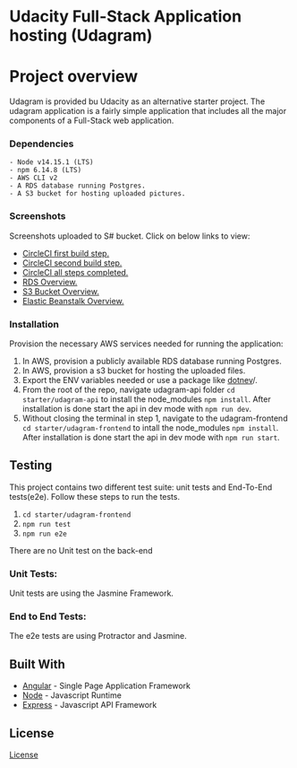 # Udacity Full-Stack Application hosting (Udagram)


# Project overview

Udagram is provided bu Udacity as an alternative starter project. The udagram application is a fairly simple application that includes all the major components of a Full-Stack web application.

### Dependencies

```
- Node v14.15.1 (LTS)
- npm 6.14.8 (LTS)
- AWS CLI v2
- A RDS database running Postgres.
- A S3 bucket for hosting uploaded pictures.
```

### Screenshots

Screenshots uploaded to S# bucket. Click on below links to view:

- [CircleCI first build step.](http://zabuck012999.s3-website-us-east-1.amazonaws.com/screenshots/CircleCI-1.Build.jpg)
- [CircleCI second build step.](http://zabuck012999.s3-website-us-east-1.amazonaws.com/screenshots/CircleCI-2.Deploy.jpg)
- [CircleCI all steps completed.](http://zabuck012999.s3-website-us-east-1.amazonaws.com/screenshots/CircleCI-All_Steps.jpg)
- [RDS Overview.](http://zabuck012999.s3-website-us-east-1.amazonaws.com/screenshots/RDS-Overview.jpg)
- [S3 Bucket Overview.](http://zabuck012999.s3-website-us-east-1.amazonaws.com/screenshots/S3.jpg)
- [Elastic Beanstalk Overview.](http://zabuck012999.s3-website-us-east-1.amazonaws.com/screenshots/EB.jpg)

### Installation

Provision the necessary AWS services needed for running the application:

1. In AWS, provision a publicly available RDS database running Postgres. <Place holder for link to classroom article>
1. In AWS, provision a s3 bucket for hosting the uploaded files. <Place holder for tlink to classroom article>
1. Export the ENV variables needed or use a package like [dotnev](https://www.npmjs.com/package/dotenv)/.
1. From the root of the repo, navigate udagram-api folder `cd starter/udagram-api` to install the node_modules `npm install`. After installation is done start the api in dev mode with `npm run dev`.
1. Without closing the terminal in step 1, navigate to the udagram-frontend `cd starter/udagram-frontend` to intall the node_modules `npm install`. After installation is done start the api in dev mode with `npm run start`.

## Testing

This project contains two different test suite: unit tests and End-To-End tests(e2e). Follow these steps to run the tests.

1. `cd starter/udagram-frontend`
1. `npm run test`
1. `npm run e2e`

There are no Unit test on the back-end

### Unit Tests:

Unit tests are using the Jasmine Framework.

### End to End Tests:

The e2e tests are using Protractor and Jasmine.

## Built With

- [Angular](https://angular.io/) - Single Page Application Framework
- [Node](https://nodejs.org) - Javascript Runtime
- [Express](https://expressjs.com/) - Javascript API Framework

## License

[License](LICENSE.txt)
